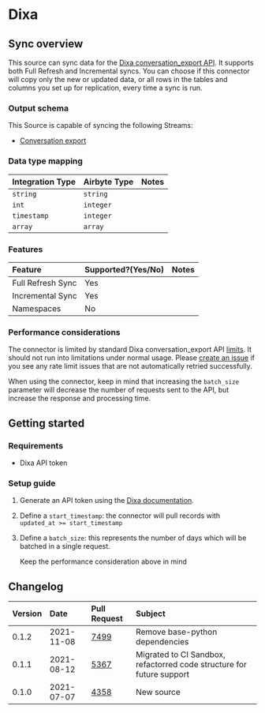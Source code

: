 # Dixa

## Sync overview

This source can sync data for the [Dixa conversation\_export API](https://support.dixa.help/en/articles/174-export-conversations-via-api). It supports both Full Refresh and Incremental syncs. You can choose if this connector will copy only the new or updated data, or all rows in the tables and columns you set up for replication, every time a sync is run.

### Output schema

This Source is capable of syncing the following Streams:

* [Conversation export](https://support.dixa.help/en/articles/174-export-conversations-via-api)

### Data type mapping

| Integration Type | Airbyte Type | Notes |
| :--- | :--- | :--- |
| `string` | `string` |  |
| `int` | `integer` |  |
| `timestamp` | `integer` |  |
| `array` | `array` |  |

### Features

| Feature | Supported?\(Yes/No\) | Notes |
| :--- | :--- | :--- |
| Full Refresh Sync | Yes |  |
| Incremental Sync | Yes |  |
| Namespaces | No |  |

### Performance considerations

The connector is limited by standard Dixa conversation\_export API [limits](https://support.dixa.help/en/articles/174-export-conversations-via-api). It should not run into limitations under normal usage. Please [create an issue](https://github.com/airbytehq/airbyte/issues) if you see any rate limit issues that are not automatically retried successfully.

When using the connector, keep in mind that increasing the `batch_size` parameter will decrease the number of requests sent to the API, but increase the response and processing time.

## Getting started

### Requirements

* Dixa API token

### Setup guide

1. Generate an API token using the [Dixa documentation](https://support.dixa.help/en/articles/259-how-to-generate-an-api-token).
2. Define a `start_timestamp`: the connector will pull records with `updated_at >= start_timestamp`
3. Define a `batch_size`: this represents the number of days which will be batched in a single request.

   Keep the performance consideration above in mind

## Changelog

| Version | Date | Pull Request | Subject |
| :--- | :--- | :--- | :--- |
| 0.1.2 | 2021-11-08 | [7499](https://github.com/airbytehq/airbyte/pull/7499) | Remove base-python dependencies |
| 0.1.1 | 2021-08-12 | [5367](https://github.com/airbytehq/airbyte/pull/5367) | Migrated to CI Sandbox, refactorred code structure for future support |
| 0.1.0 | 2021-07-07 | [4358](https://github.com/airbytehq/airbyte/pull/4358) | New source |

